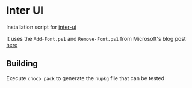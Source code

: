 ﻿# Inter UI

Installation script for [inter-ui](https://github.com/rsms/inter)

It uses the `Add-Font.ps1` and `Remove-Font.ps1` from Microsoft's blog post 
[here](https://blogs.technet.microsoft.com/deploymentguys/2010/12/04/adding-and-removing-fonts-with-windows-powershell/)

## Building

Execute `choco pack` to generate the `nupkg` file that can be tested

